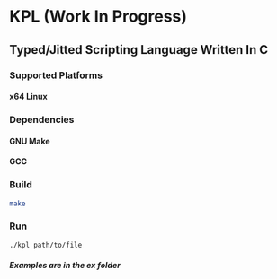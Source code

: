 # KPL (Work In Progress)

## Typed/Jitted Scripting Language Written In C

### Supported Platforms

#### x64 Linux

### Dependencies

#### GNU Make
#### GCC

### Build

```bash
make
```

### Run

```bash
./kpl path/to/file
```

##### Examples are in the ex folder
